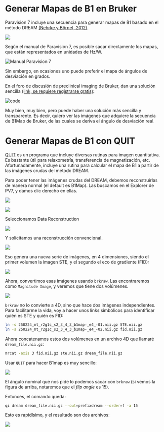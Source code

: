 # Generar Mapas de B1 en Bruker


Paravision 7 incluye una secuencia para generar mapas de B1 basado en el método DREAM [(Nehrke y Börnet, 2012)](https://onlinelibrary.wiley.com/doi/10.1002/mrm.24158).

![](images/2025-02-25-09-35-41.png)

Según el manual de Paravision 7, es posible sacar directamente los mapas, que están representados en unidades de Hz/W. 

![Manual Paravision 7](images/B1map_PV7manual.png)

Sin embargo, en ocasiones uno puede preferir el mapa de ángulos de desviación en grados. 

En el foro de discusión de preclinical imaging de Bruker, dan una solución sencilla [(link, se requiere registrarse gratis)](https://pci-community.com/t/b1-mapping/900/11):

![code](images/B1map_pciforum.png)

Muy bien, muy bien, pero puede haber una solución más sencilla y transparente. Es decir, quiero ver las imágenes que adquiere la secuencia de B1Map de Bruker, de las cuales se deriva el ángulo de desviación real. 

# Generar Mapas de B1 con QUIT

[QUIT](https://quit.readthedocs.io/en/latest/) es un programa que incluye diversas rutinas para imagen cuantitativa. Es bastante útil para relaxometría, transferencia de magnetización, etc. Afortunadamente, incluye una rutina para calcular el mapa de B1 a partir de las imágenes crudas del método DREAM.

Para poder tener las imágenes crudas del DREAM, debemos reconstruirlas de manera normal (el default es B1Map). Las buscamos en el Explorer de PV7, y damos clic derecho en ellas.

![](images/2025-02-25-09-36-37.png)

![](images/2025-02-25-09-36-45.png)

Seleccionamos Data Reconstruction

![](images/2025-02-25-09-36-58.png)

Y solicitamos una reconstrucción convencional.

![](images/2025-02-25-09-37-10.png)

Eso genera una nueva serie de imágenes, en 4 dimensiones, siendo el primer volumen la imagen STE, y el segundo el eco de gradiente (FID):

![](images/2025-02-25-09-38-37.png)

Ahora, convertimos esas imágenes usando `brkraw`. Las encontraremos como `Magnitude Image`, y veremos que tiene dos volúmenes.

![](images/2025-02-25-09-40-09.png)


`brkraw` no lo convierte a 4D, sino que hace dos imágenes independientes. Para facilitarme la vida, voy a hacer unos links simbólicos para identificar quién es STE y quién es FID:

```bash
ln -s 250224_mt_r2g1c_s2_3_4_3_b1map-_e4_-01.nii.gz STE.nii.gz
ln -s 250224_mt_r2g1c_s2_3_4_3_b1map-_e4_-02.nii.gz fid.nii.gz
```

Ahora concatenamos estos dos volúmenes en un archivo 4D que llamaré `dream_file.nii.gz`:

```bash
mrcat -axis 3 fid.nii.gz ste.nii.gz dream_file.nii.gz
```

Usar `QUIT` para hacer B1map es muy sencillo:

![](images/2025-02-25-09-45-52.png)

El ángulo nominal que nos pide lo podemos sacar con `brkraw` (si vemos la figura de arriba, notaremos que el _flip angle_ es 15).

Entonces, el comando queda:

```bash
qi dream dream_file.nii.gz --out=prefixdream --order=f -a 15
```

Esto es rapidísimo, y el resultado son dos archivos:

![](images/2025-02-25-09-49-48.png)